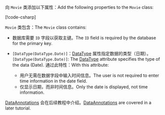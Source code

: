 <!-- THIS INCLUDE USED BY MVC AND RP -->
<span data-ttu-id="ea515-101">向 `Movie` 类添加以下属性：</span><span class="sxs-lookup"><span data-stu-id="ea515-101">Add the following properties to the `Movie` class:</span></span>

[!code-csharp[](~/tutorials/razor-pages/razor-pages-start/sample/RazorPagesMovie22/Models/Movie.cs?name=snippet1)]

<span data-ttu-id="ea515-102">`Movie` 类包含：</span><span class="sxs-lookup"><span data-stu-id="ea515-102">The `Movie` class contains:</span></span>

* <span data-ttu-id="ea515-103">数据库需要 `ID` 字段以获取主键。</span><span class="sxs-lookup"><span data-stu-id="ea515-103">The `ID` field is required by the database for the primary key.</span></span>
* <span data-ttu-id="ea515-104">`[DataType(DataType.Date)]`：[DataType](/dotnet/api/microsoft.aspnetcore.mvc.dataannotations.internal.datatypeattributeadapter) 属性指定数据的类型（日期）。</span><span class="sxs-lookup"><span data-stu-id="ea515-104">`[DataType(DataType.Date)]`:  The [DataType](/dotnet/api/microsoft.aspnetcore.mvc.dataannotations.internal.datatypeattributeadapter) attribute specifies the type of the data (Date).</span></span> <span data-ttu-id="ea515-105">通过此特性：</span><span class="sxs-lookup"><span data-stu-id="ea515-105">With this attribute:</span></span>

  * <span data-ttu-id="ea515-106">用户无需在数据字段中输入时间信息。</span><span class="sxs-lookup"><span data-stu-id="ea515-106">The user is not required to enter time information in the date field.</span></span>
  * <span data-ttu-id="ea515-107">仅显示日期，而非时间信息。</span><span class="sxs-lookup"><span data-stu-id="ea515-107">Only the date is displayed, not time information.</span></span>

<span data-ttu-id="ea515-108">[DataAnnotations](/dotnet/api/system.componentmodel.dataannotations) 会在后续教程中介绍。</span><span class="sxs-lookup"><span data-stu-id="ea515-108">[DataAnnotations](/dotnet/api/system.componentmodel.dataannotations) are covered in a later tutorial.</span></span>
